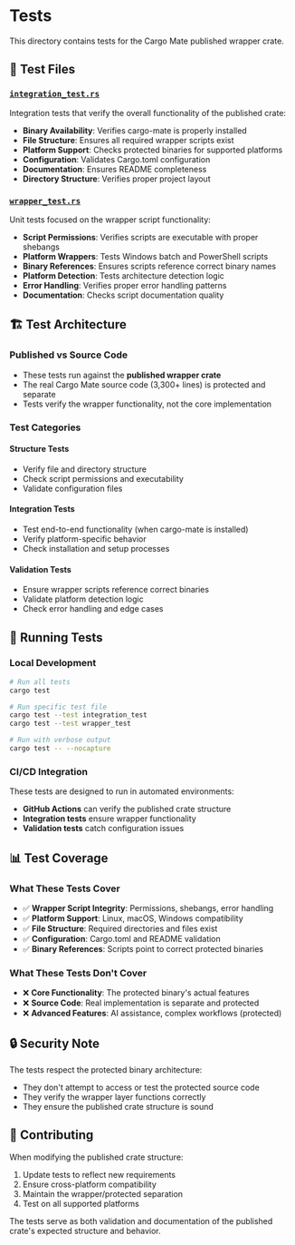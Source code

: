 # Tests

This directory contains tests for the Cargo Mate published wrapper crate.

## 📁 Test Files

### [`integration_test.rs`](./integration_test.rs)
Integration tests that verify the overall functionality of the published crate:

- **Binary Availability**: Verifies cargo-mate is properly installed
- **File Structure**: Ensures all required wrapper scripts exist
- **Platform Support**: Checks protected binaries for supported platforms
- **Configuration**: Validates Cargo.toml configuration
- **Documentation**: Ensures README completeness
- **Directory Structure**: Verifies proper project layout

### [`wrapper_test.rs`](./wrapper_test.rs)
Unit tests focused on the wrapper script functionality:

- **Script Permissions**: Verifies scripts are executable with proper shebangs
- **Platform Wrappers**: Tests Windows batch and PowerShell scripts
- **Binary References**: Ensures scripts reference correct binary names
- **Platform Detection**: Tests architecture detection logic
- **Error Handling**: Verifies proper error handling patterns
- **Documentation**: Checks script documentation quality

## 🏗️ Test Architecture

### Published vs Source Code
- These tests run against the **published wrapper crate**
- The real Cargo Mate source code (3,300+ lines) is protected and separate
- Tests verify the wrapper functionality, not the core implementation

### Test Categories

#### **Structure Tests**
- Verify file and directory structure
- Check script permissions and executability
- Validate configuration files

#### **Integration Tests**
- Test end-to-end functionality (when cargo-mate is installed)
- Verify platform-specific behavior
- Check installation and setup processes

#### **Validation Tests**
- Ensure wrapper scripts reference correct binaries
- Validate platform detection logic
- Check error handling and edge cases

## 🚀 Running Tests

### Local Development
```bash
# Run all tests
cargo test

# Run specific test file
cargo test --test integration_test
cargo test --test wrapper_test

# Run with verbose output
cargo test -- --nocapture
```

### CI/CD Integration
These tests are designed to run in automated environments:
- **GitHub Actions** can verify the published crate structure
- **Integration tests** ensure wrapper functionality
- **Validation tests** catch configuration issues

## 📊 Test Coverage

### What These Tests Cover
- ✅ **Wrapper Script Integrity**: Permissions, shebangs, error handling
- ✅ **Platform Support**: Linux, macOS, Windows compatibility
- ✅ **File Structure**: Required directories and files exist
- ✅ **Configuration**: Cargo.toml and README validation
- ✅ **Binary References**: Scripts point to correct protected binaries

### What These Tests Don't Cover
- ❌ **Core Functionality**: The protected binary's actual features
- ❌ **Source Code**: Real implementation is separate and protected
- ❌ **Advanced Features**: AI assistance, complex workflows (protected)

## 🔒 Security Note

The tests respect the protected binary architecture:
- They don't attempt to access or test the protected source code
- They verify the wrapper layer functions correctly
- They ensure the published crate structure is sound

## 🤝 Contributing

When modifying the published crate structure:
1. Update tests to reflect new requirements
2. Ensure cross-platform compatibility
3. Maintain the wrapper/protected separation
4. Test on all supported platforms

The tests serve as both validation and documentation of the published crate's expected structure and behavior.
